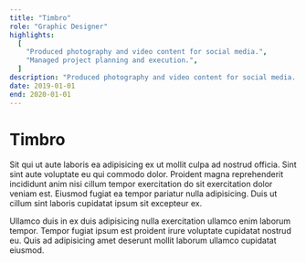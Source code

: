 ```yaml
---
title: "Timbro"
role: "Graphic Designer"
highlights:
  [
    "Produced photography and video content for social media.",
    "Managed project planning and execution.",
  ]
description: "Produced photography and video content for social media. Managed project planning and execution"
date: 2019-01-01
end: 2020-01-01
---
```


# Timbro

Sit qui ut aute laboris ea adipisicing ex ut mollit culpa ad nostrud officia. Sint sint aute voluptate eu qui commodo dolor. Proident magna reprehenderit incididunt anim nisi cillum tempor exercitation do sit exercitation dolor veniam est. Eiusmod fugiat ea tempor pariatur nulla adipisicing. Duis ut cillum sint laboris cupidatat ipsum sit excepteur ex.

Ullamco duis in ex duis adipisicing nulla exercitation ullamco enim laborum tempor. Tempor fugiat ipsum est proident irure voluptate cupidatat nostrud eu. Quis ad adipisicing amet deserunt mollit laborum ullamco cupidatat eiusmod.
